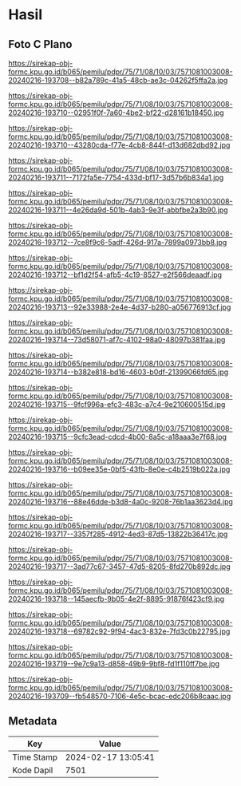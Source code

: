 # Hasil

## Foto C Plano

https://sirekap-obj-formc.kpu.go.id/b065/pemilu/pdpr/75/71/08/10/03/7571081003008-20240216-193708--b82a789c-41a5-48cb-ae3c-04262f5ffa2a.jpg

https://sirekap-obj-formc.kpu.go.id/b065/pemilu/pdpr/75/71/08/10/03/7571081003008-20240216-193710--02951f0f-7a60-4be2-bf22-d28161b18450.jpg

https://sirekap-obj-formc.kpu.go.id/b065/pemilu/pdpr/75/71/08/10/03/7571081003008-20240216-193710--43280cda-f77e-4cb8-844f-d13d682dbd92.jpg

https://sirekap-obj-formc.kpu.go.id/b065/pemilu/pdpr/75/71/08/10/03/7571081003008-20240216-193711--7172fa5e-7754-433d-bf17-3d57b6b834a1.jpg

https://sirekap-obj-formc.kpu.go.id/b065/pemilu/pdpr/75/71/08/10/03/7571081003008-20240216-193711--4e26da9d-501b-4ab3-9e3f-abbfbe2a3b90.jpg

https://sirekap-obj-formc.kpu.go.id/b065/pemilu/pdpr/75/71/08/10/03/7571081003008-20240216-193712--7ce8f9c6-5adf-426d-917a-7899a0973bb8.jpg

https://sirekap-obj-formc.kpu.go.id/b065/pemilu/pdpr/75/71/08/10/03/7571081003008-20240216-193712--bf1d2f54-afb5-4c19-8527-e2f566deaadf.jpg

https://sirekap-obj-formc.kpu.go.id/b065/pemilu/pdpr/75/71/08/10/03/7571081003008-20240216-193713--92e33988-2e4e-4d37-b280-a056776913cf.jpg

https://sirekap-obj-formc.kpu.go.id/b065/pemilu/pdpr/75/71/08/10/03/7571081003008-20240216-193714--73d58071-af7c-4102-98a0-48097b381faa.jpg

https://sirekap-obj-formc.kpu.go.id/b065/pemilu/pdpr/75/71/08/10/03/7571081003008-20240216-193714--b382e818-bd16-4603-b0df-21399066fd65.jpg

https://sirekap-obj-formc.kpu.go.id/b065/pemilu/pdpr/75/71/08/10/03/7571081003008-20240216-193715--9fcf996a-efc3-483c-a7c4-9e210600515d.jpg

https://sirekap-obj-formc.kpu.go.id/b065/pemilu/pdpr/75/71/08/10/03/7571081003008-20240216-193715--9cfc3ead-cdcd-4b00-8a5c-a18aaa3e7f68.jpg

https://sirekap-obj-formc.kpu.go.id/b065/pemilu/pdpr/75/71/08/10/03/7571081003008-20240216-193716--b09ee35e-0bf5-43fb-8e0e-c4b2519b022a.jpg

https://sirekap-obj-formc.kpu.go.id/b065/pemilu/pdpr/75/71/08/10/03/7571081003008-20240216-193716--88e46dde-b3d8-4a0c-9208-76b1aa3623d4.jpg

https://sirekap-obj-formc.kpu.go.id/b065/pemilu/pdpr/75/71/08/10/03/7571081003008-20240216-193717--3357f285-4912-4ed3-87d5-13822b36417c.jpg

https://sirekap-obj-formc.kpu.go.id/b065/pemilu/pdpr/75/71/08/10/03/7571081003008-20240216-193717--3ad77c67-3457-47d5-8205-8fd270b892dc.jpg

https://sirekap-obj-formc.kpu.go.id/b065/pemilu/pdpr/75/71/08/10/03/7571081003008-20240216-193718--145aecfb-9b05-4e2f-8895-91876f423cf9.jpg

https://sirekap-obj-formc.kpu.go.id/b065/pemilu/pdpr/75/71/08/10/03/7571081003008-20240216-193718--69782c92-9f94-4ac3-832e-7fd3c0b22795.jpg

https://sirekap-obj-formc.kpu.go.id/b065/pemilu/pdpr/75/71/08/10/03/7571081003008-20240216-193719--9e7c9a13-d858-49b9-9bf8-fd1f110ff7be.jpg

https://sirekap-obj-formc.kpu.go.id/b065/pemilu/pdpr/75/71/08/10/03/7571081003008-20240216-193709--fb548570-7106-4e5c-bcac-edc206b8caac.jpg


## Metadata

| Key        | Value               |
| ---------- | ------------------- |
| Time Stamp | 2024-02-17 13:05:41 |
| Kode Dapil | 7501                |




